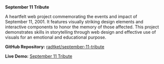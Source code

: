 **September 11 Tribute**

A heartfelt web project commemorating the events and impact of September 11, 2001. It features visually striking design elements and interactive components to honor the memory of those affected. This project demonstrates skills in storytelling through web design and effective use of visuals for an emotional and educational purpose.

  

**GitHub Repository:** [radtket/september-11-tribute](https://github.com/radtket/september-11-tribute)

**Live Demo:** [September 11 Tribute](https://radtket.github.io/september-11-tribute/)
